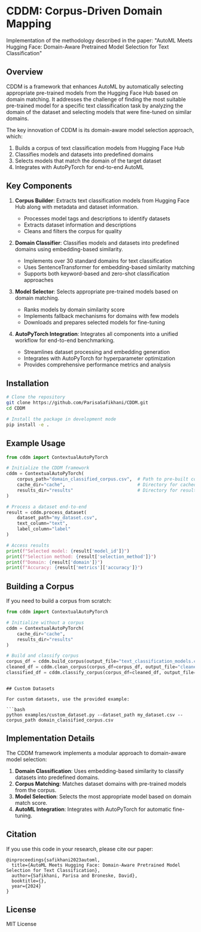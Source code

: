 # CDDM: Corpus-Driven Domain Mapping

Implementation of the methodology described in the paper:
"AutoML Meets Hugging Face: Domain-Aware Pretrained Model Selection for Text Classification"

## Overview

CDDM is a framework that enhances AutoML by automatically selecting appropriate pre-trained models from the Hugging Face Hub based on domain matching. It addresses the challenge of finding the most suitable pre-trained model for a specific text classification task by analyzing the domain of the dataset and selecting models that were fine-tuned on similar domains.

The key innovation of CDDM is its domain-aware model selection approach, which:
1. Builds a corpus of text classification models from Hugging Face Hub
2. Classifies models and datasets into predefined domains
3. Selects models that match the domain of the target dataset
4. Integrates with AutoPyTorch for end-to-end AutoML

## Key Components

1. **Corpus Builder**: Extracts text classification models from Hugging Face Hub along with metadata and dataset information.
   - Processes model tags and descriptions to identify datasets
   - Extracts dataset information and descriptions
   - Cleans and filters the corpus for quality

2. **Domain Classifier**: Classifies models and datasets into predefined domains using embedding-based similarity.
   - Implements over 30 standard domains for text classification
   - Uses SentenceTransformer for embedding-based similarity matching
   - Supports both keyword-based and zero-shot classification approaches

3. **Model Selector**: Selects appropriate pre-trained models based on domain matching.
   - Ranks models by domain similarity score
   - Implements fallback mechanisms for domains with few models
   - Downloads and prepares selected models for fine-tuning

4. **AutoPyTorch Integration**: Integrates all components into a unified workflow for end-to-end benchmarking.
   - Streamlines dataset processing and embedding generation
   - Integrates with AutoPyTorch for hyperparameter optimization
   - Provides comprehensive performance metrics and analysis

## Installation

```bash
# Clone the repository
git clone https://github.com/ParisaSafikhani/CDDM.git
cd CDDM

# Install the package in development mode
pip install -e .
```

## Example Usage

```python
from cddm import ContextualAutoPyTorch

# Initialize the CDDM framework
cddm = ContextualAutoPyTorch(
    corpus_path="domain_classified_corpus.csv",  # Path to pre-built corpus
    cache_dir="cache",                           # Directory for cached models
    results_dir="results"                        # Directory for results
)

# Process a dataset end-to-end
result = cddm.process_dataset(
    dataset_path="my_dataset.csv",
    text_column="text",
    label_column="label"
)

# Access results
print(f"Selected model: {result['model_id']}")
print(f"Selection method: {result['selection_method']}")
print(f"Domain: {result['domain']}")
print(f"Accuracy: {result['metrics']['accuracy']}")
```

## Building a Corpus

If you need to build a corpus from scratch:

```python
from cddm import ContextualAutoPyTorch

# Initialize without a corpus
cddm = ContextualAutoPyTorch(
    cache_dir="cache",
    results_dir="results"
)

# Build and classify corpus
corpus_df = cddm.build_corpus(output_file="text_classification_models.csv")
cleaned_df = cddm.clean_corpus(corpus_df=corpus_df, output_file="cleaned_corpus.csv")
classified_df = cddm.classify_corpus(corpus_df=cleaned_df, output_file="domain_classified_corpus.csv")
```

```

## Custom Datasets

For custom datasets, use the provided example:

```bash
python examples/custom_dataset.py --dataset_path my_dataset.csv --corpus_path domain_classified_corpus.csv
```

## Implementation Details

The CDDM framework implements a modular approach to domain-aware model selection:

1. **Domain Classification**: Uses embedding-based similarity to classify datasets into predefined domains. 
2. **Corpus Matching**: Matches dataset domains with pre-trained models from the corpus.
3. **Model Selection**: Selects the most appropriate model based on domain match score.
4. **AutoML Integration**: Integrates with AutoPyTorch for automatic fine-tuning.

## Citation

If you use this code in your research, please cite our paper:

```
@inproceedings{safikhani2023automl,
  title={AutoML Meets Hugging Face: Domain-Aware Pretrained Model Selection for Text Classification},
  author={Safikhani, Parisa and Broneske, David},
  booktitle={},
  year={2024}
}
```

## License

MIT License 
